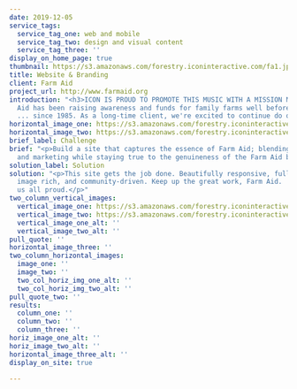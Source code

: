 ```yaml
---
date: 2019-12-05
service_tags:
  service_tag_one: web and mobile
  service_tag_two: design and visual content
  service_tag_three: ''
display_on_home_page: true
thumbnail: https://s3.amazonaws.com/forestry.iconinteractive.com/fa1.jpg
title: Website & Branding
client: Farm Aid
project_url: http://www.farmaid.org
introduction: "<h3>ICON IS PROUD TO PROMOTE THIS MUSIC WITH A MISSION MOVEMENT</h3><p>Farm
  Aid has been raising awareness and funds for family farms well before it was cool
  ... since 1985. As a long-time client, we're excited to continue do our part.</p>"
horizontal_image_one: https://s3.amazonaws.com/forestry.iconinteractive.com/FarmaidPanelsLarge1.jpg
horizontal_image_two: https://s3.amazonaws.com/forestry.iconinteractive.com/FarmaidPanelsLarge2.jpg
brief_label: Challenge
brief: "<p>Build a site that captures the essence of Farm Aid; blending modern technology
  and marketing while staying true to the genuineness of the Farm Aid brand.</p>"
solution_label: Solution
solution: "<p>This site gets the job done. Beautifully responsive, fully functional,
  image rich, and community-driven. Keep up the great work, Farm Aid.  You're making
  us all proud.</p>"
two_column_vertical_images:
  vertical_image_one: https://s3.amazonaws.com/forestry.iconinteractive.com/FarmaidPanelsSmall1.jpg
  vertical_image_two: https://s3.amazonaws.com/forestry.iconinteractive.com/FarmaidPanelsSmall2.jpg
  vertical_image_one_alt: ''
  vertical_image_two_alt: ''
pull_quote: ''
horizontal_image_three: ''
two_column_horizontal_images:
  image_one: ''
  image_two: ''
  two_col_horiz_img_one_alt: ''
  two_col_horiz_img_two_alt: ''
pull_quote_two: ''
results:
  column_one: ''
  column_two: ''
  column_three: ''
horiz_image_one_alt: ''
horiz_image_two_alt: ''
horizontal_image_three_alt: ''
display_on_site: true

---
```

